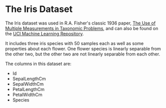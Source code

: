 # The Iris Dataset

The Iris dataset was used in R.A. Fisher's classic 1936 paper, [The Use of Multiple Measurements in Taxonomic Problems](http://rcs.chemometrics.ru/Tutorials/classification/Fisher.pdf), and can also be found on the [UCI Machine Learning Repository](http://archive.ics.uci.edu/ml/).

It includes three iris species with 50 samples each as well as some properties about each flower. One flower species is linearly separable from the other two, but the other two are not linearly separable from each other.

The columns in this dataset are:

- Id
- SepalLengthCm
- SepalWidthCm
- PetalLengthCm
- PetalWidthCm
- Species
